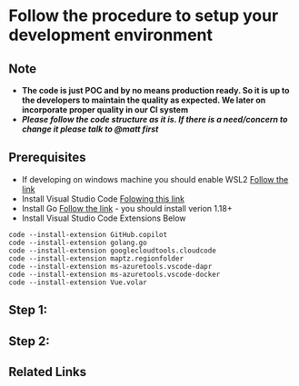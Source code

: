 # Follow the procedure to setup your development environment
## Note
- **The code is just POC and by no means production ready. So it is up to the developers to maintain the quality as expected. We later on incorporate proper quality in our CI system**
- ***Please follow the code structure as it is. If there is a need/concern to change it please talk to @matt first***
## Prerequisites

- If developing on windows machine you should enable WSL2 [Follow the link](https://docs.microsoft.com/en-us/windows/wsl/install)
- Install Visual Studio Code [Folowing this link](https://code.visualstudio.com)
- Install Go [Follow the link](https://go.dev/) - you should install verion 1.18+
- Install Visual Studio Code Extensions Below

``` shell 
code --install-extension GitHub.copilot
code --install-extension golang.go
code --install-extension googlecloudtools.cloudcode
code --install-extension maptz.regionfolder
code --install-extension ms-azuretools.vscode-dapr
code --install-extension ms-azuretools.vscode-docker
code --install-extension Vue.volar
```

## Step 1: 
## Step 2: 
## Related Links